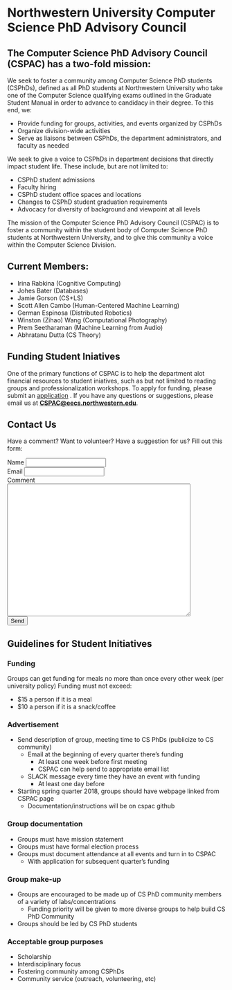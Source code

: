 # Northwestern University Computer Science PhD Advisory Council

## The Computer Science PhD Advisory Council (CSPAC) has a two-fold mission:
We seek to foster a community among Computer Science PhD students (CSPhDs), 
defined as all PhD students at Northwestern University who take one of the 
Computer Science qualifying exams outlined in the Graduate Student Manual 
in order to advance to candidacy in their degree. To this end, we:
* Provide funding for groups, activities, and events organized by CSPhDs
* Organize division-wide activities
* Serve as liaisons between CSPhDs, the department administrators, and faculty as needed

We seek to give a voice to CSPhDs in department decisions that directly impact student life. These include, but are not limited to:
* CSPhD student admissions
* Faculty hiring
* CSPhD student office spaces and locations
* Changes to CSPhD student graduation requirements
* Advocacy for diversity of background and viewpoint at all levels

The mission of the Computer Science PhD Advisory Council (CSPAC) is to foster a community within the student body of Computer Science 
PhD students at Northwestern University, and to give this community a voice within the Computer Science Division.

## Current Members:
* Irina Rabkina (Cognitive Computing)
* Johes Bater (Databases)
* Jamie Gorson (CS+LS)
* Scott Allen Cambo (Human-Centered Machine Learning)
* German Espinosa (Distributed Robotics)
* Winston (Zihao) Wang (Computational Photography)
* Prem Seetharaman (Machine Learning from Audio)
* Abhratanu Dutta (CS Theory)

## Funding Student Iniatives
One of the primary functions of CSPAC is to help the department alot
financial resources to student iniatives, such as but not limited to
reading groups and professionalization workshops. To apply for funding, please submit an [application](https://goo.gl/forms/A3cCRCnn8Xtws6853) . If you have any questions or suggestions, please email us at [**CSPAC@eecs.northwestern.edu**](mailto:CSPAC@eecs.northwestern.edu).

## Contact Us
Have a comment? Want to volunteer? Have a suggestion for us? Fill out this form:
<form action="https://formspree.io/CSPAC@eecs.northwestern.edu"
      method="POST">
   Name <input type="text" name="name"> <br />
   Email <input type="email" name="_replyto"> <br />
   Comment <br /> 
<textarea name="comment" cols="50" rows ="20"> </textarea>
<br />
<input type="submit" value="Send">
</form> 

## Guidelines for Student Initiatives
### Funding
Groups can get funding for meals no more than once every other week (per university policy)
Funding must not exceed:
* $15 a person if it is a meal
* $10 a person if it is a snack/coffee

### Advertisement
* Send description of group, meeting time to CS PhDs (publicize to CS community)
	* Email at the beginning of every quarter there’s funding
		* At least one week before first meeting
		* CSPAC can help send to appropriate email list
	* SLACK message every time they have an event with funding
		* At least one day before
* Starting spring quarter 2018, groups should have webpage linked from CSPAC page
	* Documentation/instructions will be on cspac github

### Group documentation
* Groups must have mission statement
* Groups must have formal election process 
* Groups must document attendance at all events and turn in to CSPAC
	* With application for subsequent quarter’s funding

### Group make-up
* Groups are encouraged to be made up of CS PhD community members of a variety of labs/concentrations
	* Funding priority will be given to more diverse groups to help build CS PhD Community
* Groups should be led by CS PhD students

### Acceptable group purposes
* Scholarship
* Interdisciplinary focus
* Fostering community among CSPhDs
* Community service (outreach, volunteering, etc)